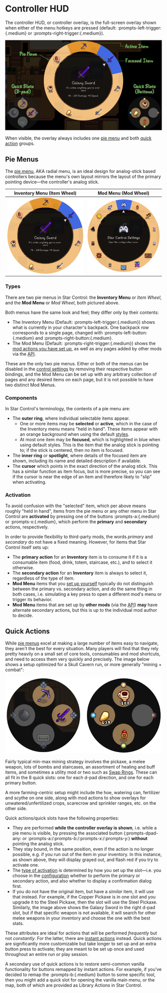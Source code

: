 # Controller HUD

The controller HUD, or controller overlay, is the full-screen overlay shown when either of the menu hotkeys are pressed (default: :prompts-left-trigger:{.medium} or :prompts-right-trigger:{.medium}).

![Controller menu screenshot](images/screenshot-controller-overlay-annotated.png)

When visible, the overlay always includes one [pie menu](#pie-menus) and both [quick action](#quick-actions) groups.

## Pie Menus

The [pie menu](https://en.wikipedia.org/wiki/Pie_menu), AKA radial menu, is an ideal design for analog-stick based controllers because the menu's own layout mirrors the layout of the primary pointing device—the controller's analog stick.

|               Inventory Menu (Item Wheel)               |            Mod Menu (Mod Wheel)             |
| :-----------------------------------------------------: | :-----------------------------------------: |
| ![Inventory Menu](images/screenshot-inventory-menu.png) | ![Mod Menu](images/screenshot-mod-menu.png) |

### Types

There are two pie menus in Star Control: the **Inventory Menu** or *Item Wheel*, and the **Mod Menu** or *Mod Wheel*, both pictured above.

Both menus have the same look and feel; they differ only by their contents:

- The Inventory Menu (Default: :prompts-left-trigger:{.medium}) shows what is currently in your character's backpack. One backpack row corresponds to a single page, changed with :prompts-left-button:{.medium} and :prompts-right-button:{.medium}.
- The Mod Menu (Default: :prompts-right-trigger:{.medium}) shows the [mod actions you have set up](configuration.md#actions), as well as any pages added by other mods via the [API](api.md).

These are the only two pie menus. Either or both of the menus can be disabled in the [control settings](configuration.md#controls) by removing their respective button bindings, and the Mod Menu can be set up with any arbitrary collection of pages and any desired items on each page, but it is not possible to have two distinct Mod Menus.

### Components

In Star Control's terminology, the contents of a pie menu are:

- The **outer ring**, where individual selectable items appear.
    - One or more items may be **selected** or **active**, which in the case of the Inventory menu means "held in hand". These items appear with an orange background when using the default [styles](configuration.md#styles).
    - At most one item may be **focused**, which is highlighted in blue when using default styles. This is the item that the analog stick is pointing to; if the stick is centered, then no item is focused.
- The **inner ring** or **spotlight**, where details of the focused item are shown, including its name and detailed description if available.
- The **cursor** which points in the exact direction of the analog stick. This has a similar function as item focus, but is more precise, so you can see if the cursor is near the edge of an item and therefore likely to "slip" when activating.

### Activation

To avoid confusion with the "selected" item, which per above means roughly "held in hand", items from the pie menu or any other menu in Star Control are **activated** by pressing one of the buttons :prompts-a:{.medium} or :prompts-x:{.medium}, which perform the **primary** and **secondary** actions, respectively.

In order to provide flexibility to third-party mods, the words *primary* and *secondary* do not have a fixed meaning. However, for items that Star Control itself sets up:

- The **primary action** for an **Inventory** item is to consume it if it is a consumable item (food, drink, totem, staircase, etc.), and to select it otherwise.
- The **secondary action** for an **Inventory** item is always to select it, regardless of the type of item.
- **Mod Menu** items that you [set up yourself](configuration.md#actions) typically do not distinguish between the primary vs. secondary action, and do the same thing in both cases, i.e. simulating a key press to open a different mod's menu or trigger its behavior.
- **Mod Menu** items that are set up by **other mods** (via the [API](api.md)) **may** have alternate secondary actions, but this is up to the individual mod author to decide.

## Quick Actions

While [pie menus](#pie-menus) excel at making a large number of items easy to navigate, they aren't the best for every situation. Many players will find that they rely pretty heavily on a small set of core tools, consumables and mod shortcuts, and need to access them very quickly and precisely. The image below shows a setup optimized for a Skull Cavern run, or more generally "mining + combat":

![Mining/Combat Quick Actions](images/screenshot-quick-actions.png)

Fairly typical min-max mining strategy involves the pickaxe, a melee weapon, lots of bombs and staircases, an assortment of healing and buff items, and sometimes a utility mod or two such as [Swap Rings](https://www.nexusmods.com/stardewvalley/mods/21205). These can all fit in the 8 quick slots: one for each d-pad direction, and one for each primary button.

A more farming-centric setup might include the hoe, watering can, fertilizer and scythe on one side, along with mod actions to show overlays for unwatered/unfertilized crops, scarecrow and sprinkler ranges, etc. on the other side.

Quick actions/quick slots have the following properties:

- They are performed **while the controller overlay is shown**, i.e. while a pie menu is visible, by pressing the associated button (:prompts-dpad-any: or :prompts-a:/:prompts-b:/:prompts-x:/:prompts-y:) **without** pointing the analog stick.
- They stay bound, in the same position, even if the action is no longer possible, e.g. if you run out of the item in your inventory. In this instance, as shown above, they will display grayed out, and flash red if you try to activate one.
- The [type of activation](#activation) is determined by how you set up the slot—i.e. you choose in the [configuration](configuration.md#quick-actions) whether to perform the primary or secondary action, and also whether to display a confirmation dialog first.
- If you do not have the original item, but have a *similar* item, it will use that instead. For example, if the Copper Pickaxe is in one slot and you upgrade it to the Steel Pickaxe, then the slot will use the Steel Pickaxe. Similarly, the image above shows the Galaxy Sword in the right d-pad slot, but if that specific weapon is not available, it will search for other melee weapons in your inventory and choose the one with the best stats.

These attributes are ideal for actions that will be performed _frequently_ but not _constantly_. For the latter, there are [instant actions](instant-actions.md) instead. Quick actions are significantly more customizable but take longer to set up and an extra button press to activate; they are meant to be set up once and used throughout an entire run or play session.

A secondary use of quick actions is to restore semi-common vanilla functionality for buttons remapped by instant actions. For example, if you've decided to remap the :prompts-b:{.medium} button to some specific tool, then you might add a quick slot for opening the vanilla main menu, or the map, both of which are provided as Library Actions in Star Control.